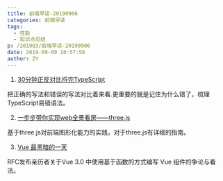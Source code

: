 ```yaml
---
title: 前端早读-20190906
categories: 前端早读
tags:
  - 性能
  - 知识点总结
p: /2019Q3/前端早读-20190906
date: 2019-09-09 10:57:58
author: ZY
---
```


1. [30分钟正反对比捋完TypeScript](https://juejin.im/post/5d53a8895188257fad671cbc)

把正确的写法和错误的写法对比着来看.更重要的就是记住为什么错了，梳理TypeScript易错语法。

2. [一步步带你实现web全景看房——three.js](https://juejin.im/post/5d57967a6fb9a06b017e4b62)

基于three.js对前端图形化能力的实践，对于three.js有详细的指南。

3. [Vue 最黑暗的一天](https://juejin.im/post/5d0f64d4f265da1b67211893)

RFC发布亲历者关于Vue 3.0 中使用基于函数的方式编写 Vue 组件的争论与看法。